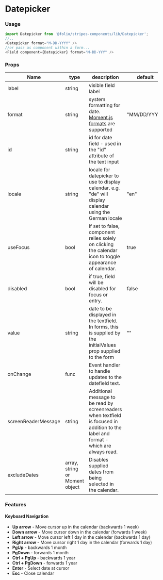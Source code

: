 # Datepicker
### Usage

```js
import Datepicker from '@folio/stripes-components/lib/Datepicker';
//..
<Datepicker format="M-DD-YYYY" />
//or pass as component within a form...
<Field component={Datepicker} format="M-DD-YYY" />
```

### Props
Name | type | description | default | required
--- | --- | --- | --- | ---
label | string | visible field label | | false
format | string | system formatting for date. [Moment.js formats](https://momentjs.com/docs/#/displaying/format/) are supported | "MM/DD/YYYY" | false
id | string | id for date field - used in the "id" attribute of the text input | |
locale | string | locale for datepicker to use to display calendar. e.g. "de" will display calendar using the German locale | "en" | 
useFocus | bool | if set to false, component relies solely on clicking the calendar icon to toggle appearance of calendar. | true | 
disabled | bool | if true, field will be disabled for focus or entry. | false | false
value | string | date to be displayed in the textfield. In forms, this is supplied by the initialValues prop supplied to the form | "" | false
onChange | func | Event handler to handle updates to the datefield text. | | false
screenReaderMessage | string | Additional message to be read by screenreaders when textfield is focused in addition to the label and format - which are always read. | | false
excludeDates | array, string or Moment object | Disables supplied dates from being selected in the calendar. | | false

### Features
#### Keyboard Navigation
* **Up arrow** - Move cursor up in the calendar (backwards 1 week)
* **Down arrow** - Move cursor down in the calendar (forwards 1 week)
* **Left arrow** - Move cursor left 1 day in the calendar (backwards 1 day)
* **Right arrow** - Move cursor right 1 day in the calendar (forwards 1 day)
* **PgUp** - backwards 1 month
* **PgDown** - forwards 1 month
* **Ctrl + PgUp** - backwards 1 year
* **Ctrl + PgDown** - forwards 1 year
* **Enter** - Select date at cursor
* **Esc** - Close calendar 
